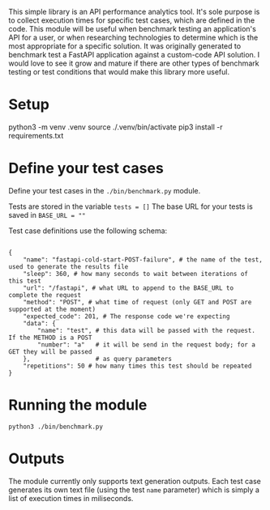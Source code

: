 This simple library is an API performance analytics tool. It's sole purpose is to collect execution times for specific test cases, which are defined in the code. This module will be useful when benchmark testing an application's API for a user, or when researching technologies to determine which is the most appropriate for a specific solution. It was originally generated to benchmark test a FastAPI application against a custom-code API solution. I would love to see it grow and mature if there are other types of benchmark testing or test conditions that would make this library more useful.

# Setup

python3 -m venv .venv
source ./.venv/bin/activate
pip3 install -r requirements.txt

# Define your test cases

Define your test cases in the `./bin/benchmark.py` module.

Tests are stored in the variable `tests = []`
The base URL for your tests is saved in `BASE_URL = ""`

Test case definitions use the following schema:

```

{
    "name": "fastapi-cold-start-POST-failure", # the name of the test, used to generate the results file
    "sleep": 360, # how many seconds to wait between iterations of this test
    "url": "/fastapi", # what URL to append to the BASE_URL to complete the request
    "method": "POST", # what time of request (only GET and POST are supported at the moment)
    "expected_code": 201, # The response code we're expecting
    "data": {
        "name": "test", # this data will be passed with the request. If the METHOD is a POST
        "number": "a"   # it will be send in the request body; for a GET they will be passed 
    },                  # as query parameters
    "repetitions": 50 # how many times this test should be repeated
}

```

# Running the module

`python3 ./bin/benchmark.py`

# Outputs

The module currently only supports text generation outputs. Each test case generates its own text file (using the test `name` parameter) which is simply a list of execution times in miliseconds.

